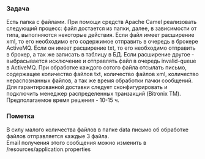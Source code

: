 ### Задача
Есть папка с файлами.
При помощи средств Apache Camel реализовать следующий процесс:
файл достается из папки, далее,
в зависимости от типа, выполняются некоторые действия.
Если файл имеет расширение xml, то его необходимо его содержимое отправить в очередь в брокере ActiveMQ.
Если он имеет расширение txt, то его необходимо отправить в брокер, а так же записать в таблицу в БД.
Если расширение другое - выбрасывается исключение и отправлять файл в очередь invalid-queue в ActiveMQ.
При обработке каждого сотого файла отсылать письмо, содержащее количество файлов txt, количество файлов xml,
количество нераспознанных файлов, а так же время обработки пачки сообщений.
Для гарантированной доставки следует сконфигурировать и подключить менеджер распределенных транзакций (Bitronix TM).
Предполагаемое время решения - 10-15 ч.

### Пометка
В силу малого количества файлов в папке data письмо об обработке файлов отправляется каждые 3 файла.
<br>Email получения этого сообщения можно изменить в /resources/application.properties
